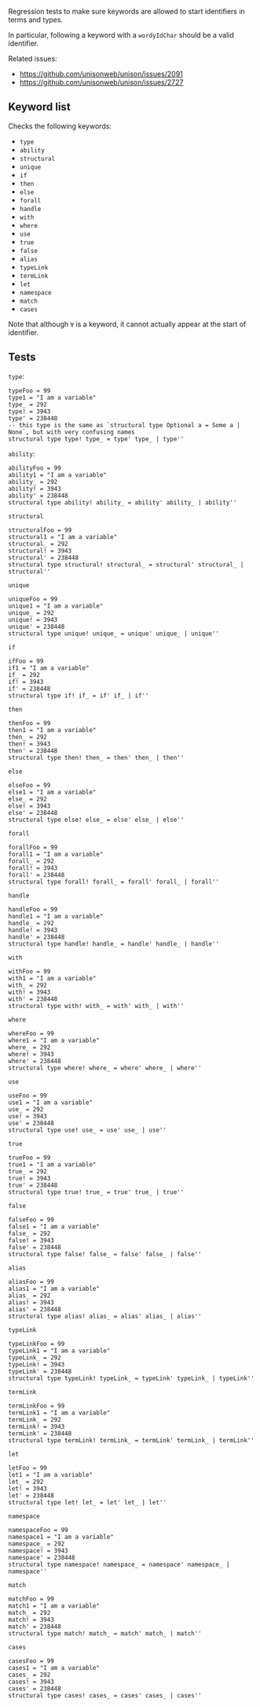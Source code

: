 Regression tests to make sure keywords are allowed to start identifiers in terms and types.

In particular, following a keyword with a `wordyIdChar` should be a valid identifier.

Related issues:

- https://github.com/unisonweb/unison/issues/2091
- https://github.com/unisonweb/unison/issues/2727

## Keyword list

Checks the following keywords:

- `type`
- `ability`
- `structural`
- `unique`
- `if`
- `then`
- `else`
- `forall`
- `handle`
- `with`
- `where`
- `use`
- `true`
- `false`
- `alias`
- `typeLink`
- `termLink`
- `let`
- `namespace`
- `match`
- `cases`

Note that although `∀` is a keyword, it cannot actually appear at the start of
identifier.

## Tests

`type`:

```unison
typeFoo = 99
type1 = "I am a variable"
type_ = 292
type! = 3943
type' = 238448
-- this type is the same as `structural type Optional a = Some a | None`, but with very confusing names
structural type type! type_ = type' type_ | type''
```

`ability`:

```unison
abilityFoo = 99
ability1 = "I am a variable"
ability_ = 292
ability! = 3943
ability' = 238448
structural type ability! ability_ = ability' ability_ | ability''
```

`structural`

```unison
structuralFoo = 99
structural1 = "I am a variable"
structural_ = 292
structural! = 3943
structural' = 238448
structural type structural! structural_ = structural' structural_ | structural''
```

`unique`

```unison
uniqueFoo = 99
unique1 = "I am a variable"
unique_ = 292
unique! = 3943
unique' = 238448
structural type unique! unique_ = unique' unique_ | unique''
```

`if`

```unison
ifFoo = 99
if1 = "I am a variable"
if_ = 292
if! = 3943
if' = 238448
structural type if! if_ = if' if_ | if''
```

`then`

```unison
thenFoo = 99
then1 = "I am a variable"
then_ = 292
then! = 3943
then' = 238448
structural type then! then_ = then' then_ | then''
```

`else`

```unison
elseFoo = 99
else1 = "I am a variable"
else_ = 292
else! = 3943
else' = 238448
structural type else! else_ = else' else_ | else''
```

`forall`

```unison
forallFoo = 99
forall1 = "I am a variable"
forall_ = 292
forall! = 3943
forall' = 238448
structural type forall! forall_ = forall' forall_ | forall''
```

`handle`

```unison
handleFoo = 99
handle1 = "I am a variable"
handle_ = 292
handle! = 3943
handle' = 238448
structural type handle! handle_ = handle' handle_ | handle''
```

`with`

```unison
withFoo = 99
with1 = "I am a variable"
with_ = 292
with! = 3943
with' = 238448
structural type with! with_ = with' with_ | with''
```

`where`

```unison
whereFoo = 99
where1 = "I am a variable"
where_ = 292
where! = 3943
where' = 238448
structural type where! where_ = where' where_ | where''
```

`use`

```unison
useFoo = 99
use1 = "I am a variable"
use_ = 292
use! = 3943
use' = 238448
structural type use! use_ = use' use_ | use''
```

`true`

```unison
trueFoo = 99
true1 = "I am a variable"
true_ = 292
true! = 3943
true' = 238448
structural type true! true_ = true' true_ | true''
```

`false`

```unison
falseFoo = 99
false1 = "I am a variable"
false_ = 292
false! = 3943
false' = 238448
structural type false! false_ = false' false_ | false''
```

`alias`

```unison
aliasFoo = 99
alias1 = "I am a variable"
alias_ = 292
alias! = 3943
alias' = 238448
structural type alias! alias_ = alias' alias_ | alias''
```

`typeLink`

```unison
typeLinkFoo = 99
typeLink1 = "I am a variable"
typeLink_ = 292
typeLink! = 3943
typeLink' = 238448
structural type typeLink! typeLink_ = typeLink' typeLink_ | typeLink''
```

`termLink`

```unison
termLinkFoo = 99
termLink1 = "I am a variable"
termLink_ = 292
termLink! = 3943
termLink' = 238448
structural type termLink! termLink_ = termLink' termLink_ | termLink''
```

`let`

```unison
letFoo = 99
let1 = "I am a variable"
let_ = 292
let! = 3943
let' = 238448
structural type let! let_ = let' let_ | let''
```

`namespace`

```unison
namespaceFoo = 99
namespace1 = "I am a variable"
namespace_ = 292
namespace! = 3943
namespace' = 238448
structural type namespace! namespace_ = namespace' namespace_ | namespace''
```

`match`

```unison
matchFoo = 99
match1 = "I am a variable"
match_ = 292
match! = 3943
match' = 238448
structural type match! match_ = match' match_ | match''
```

`cases`

```unison
casesFoo = 99
cases1 = "I am a variable"
cases_ = 292
cases! = 3943
cases' = 238448
structural type cases! cases_ = cases' cases_ | cases''
```

